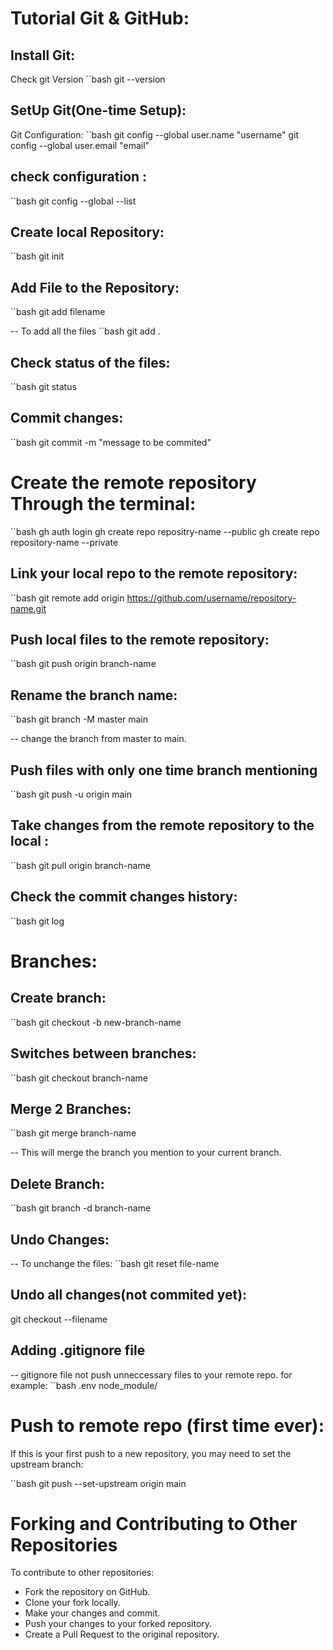 # Tutorial Git & GitHub:

## Install Git:
Check git Version
``bash
git --version

## SetUp Git(One-time Setup):
Git Configuration:
``bash
git config --global user.name "username"
git config --global user.email "email"

## check configuration :
``bash
git config --global --list

## Create local Repository:

``bash
git init

## Add File to the Repository:
``bash
git add filename

-- To add all the files
``bash
git add .

## Check status of the files:
``bash
git status

## Commit changes:
``bash
git commit -m "message to be commited"

# Create the remote repository Through the terminal:

``bash
gh auth login
gh create repo repositry-name --public
gh create repo repository-name --private


## Link your local repo to the remote repository:
``bash
git remote add origin https://github.com/username/repository-name.git

## Push local files to the remote repository:
``bash
git push origin branch-name

## Rename the branch name:
``bash
git branch -M master main

-- change the branch from master to main.


## Push files with only one time branch mentioning
``bash
git push -u origin main

## Take changes from the remote repository to the local :
``bash
git pull origin branch-name

## Check the commit changes history:
``bash
git log

# Branches:

## Create branch:
``bash
git checkout -b new-branch-name

## Switches between branches:
``bash
git checkout branch-name

## Merge 2 Branches:
``bash
git merge branch-name

-- This will merge the branch you mention to your current branch.

## Delete Branch:
``bash
git branch -d branch-name

## Undo Changes:
-- To unchange the files:
``bash
git reset file-name

## Undo all changes(not commited yet):
git checkout --filename

## Adding .gitignore file

-- gitignore file not push unneccessary files to your remote repo.
for example:
``bash
.env
node_module/

# Push to remote repo (first time ever):
 
 If this is your first push to a new repository, you may need to set the upstream branch:
 
``bash
git push --set-upstream origin main

# Forking and Contributing to Other Repositories
To contribute to other repositories:

- Fork the repository on GitHub.
- Clone your fork locally.
- Make your changes and commit.
- Push your changes to your forked repository.
- Create a Pull Request to the original repository.
